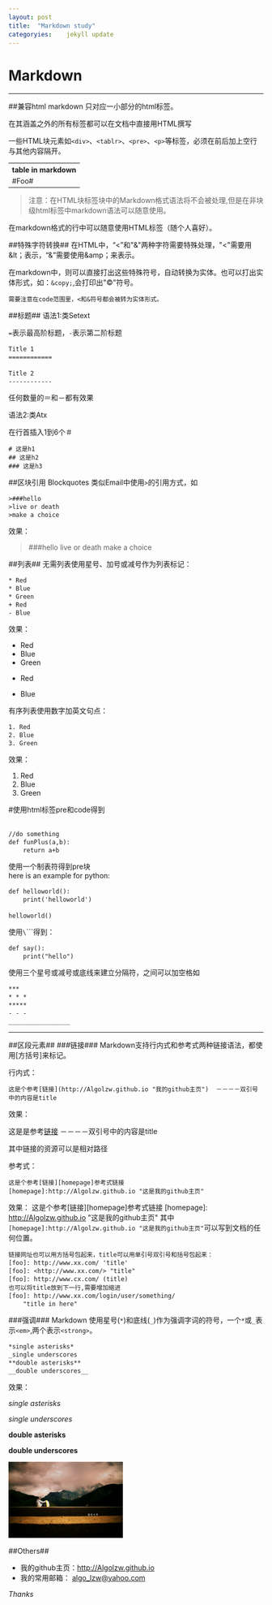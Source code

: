 ```yaml
---
layout:	post
title:	"Markdown study"
categoryies:	jekyll update
---
```


Markdown
===========
----------------------
##兼容html
markdown 只对应一小部分的html标签。

在其涵盖之外的所有标签都可以在文档中直接用HTML撰写

一些HTML块元素如`<div>`、`<tablr>`、`<pre>`、`<p>`等标签，必须在前后加上空行与其他内容隔开。
<table>
	<th>table in markdown</th>
	<tr>
		<td>
			#Foo#
		</td>
	</tr>
</table>

>注意：在HTML块标签块中的Markdown格式语法将不会被处理,但是在非块	级html标签中markdown语法可以随意使用。
	
在markdown格式的行中可以随意使用HTML标签（随个人喜好）。<br>

##特殊字符转换##
在HTML中，“<”和"&"两种字符需要特殊处理，"<"需要用&lt；表示，“&”需要使用&amp；来表示。
  
在markdown中，则可以直接打出这些特殊符号，自动转换为实体。也可以打出实体形式，如：``&copy;``,会打印出"&copy;"符号。<br>

	需要注意在code范围里，<和&符号都会被转为实体形式。

##标题##
语法1:类Setext

``=``表示最高阶标题，``-``表示第二阶标题

```
Title 1
============

Title 2
------------
```

任何数量的＝和－都有效果

语法2:类Atx

在行首插入1到6个＃

```
# 这是h1
## 这是h2
### 这是h3
```
##区块引用 Blockquotes
类似Email中使用``>``的引用方式，如

```
>###hello
>live or death
>make a choice
```
效果：
>###hello
>live or death
>make a choice

##列表##
无需列表使用星号、加号或减号作为列表标记：

```
* Red
* Blue
* Green
+ Red
- Blue
```
效果：

* Red
* Blue
* Green
+ Red
- Blue

有序列表使用数字加英文句点：

```
1. Red
2. Blue
3. Green
```
效果：

1. Red
2. Blue
3. Green

<p>#使用html标签pre和code得到<pre><code>
//do something
def funPlus(a,b):
	return a+b
</code></pre>
</p>

使用一个制表符得到pre块<br>
here is an example for python:

	def helloworld():
		print('helloworld')
		
	helloworld()

使用`\`\`\``得到：

```
def say():
	print("hello")
```


使用三个星号或减号或底线来建立分隔符，之间可以加空格如

	***
	* * *
	*****
	- - - 
	_________________
	

***

##区段元素##
###链接###
Markdown支持行内式和参考式两种链接语法，都使用[方括号]来标记。

行内式：

	这是个参考[链接](http://Algolzw.github.io "我的github主页")  －－－－双引号中的内容是title
	
效果：

这是是参考[链接](http://Algolzw.github.io "这是我的github主页")  －－－－双引号中的内容是title

其中链接的资源可以是相对路径

参考式：

	这是个参考[链接][homepage]参考式链接
	[homepage]:http://Algolzw.github.io "这是我的github主页"
效果：
这是个参考[链接][homepage]参考式链接
[homepage]: http://Algolzw.github.io "这是我的github主页"
其中``[homepage]:http://Algolzw.github.io "这是我的github主页"``可以写到文档的任何位置。

	链接网址也可以用方括号包起来，title可以用单引号双引号和括号包起来：
	[foo]: http://www.xx.com/ 'title'
	[foo]: <http://www.xx.com/> "title"
	[foo]: http://www.cx.com/ (title)
	也可以将title放到下一行,需要增加缩进
	[foo]: http://www.xx.com/login/user/something/
		"title in here"

###强调###
Markdown 使用星号(`*`)和底线(`_`)作为强调字词的符号，一个`*`或`_`表示`<em>`,两个表示`<strong>`。

	*single asterisks*
	_single underscores
	**double asterisks**
	__double underscores__

效果：

*single asterisks*

_single underscores_

**double asterisks**

__double underscores__ 

<img src="/images/1.jpeg" height="150">

##Others##


* 我的github主页：<http://Algolzw.github.io>
* 我的常用邮箱：	 <algo_lzw@yahoo.com>

*Thanks*